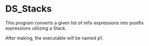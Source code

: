 # DS_Stacks

This program converts a given list of infix expressions into postfix expressions utilizing a Stack.

After making, the executable will be named p1.

